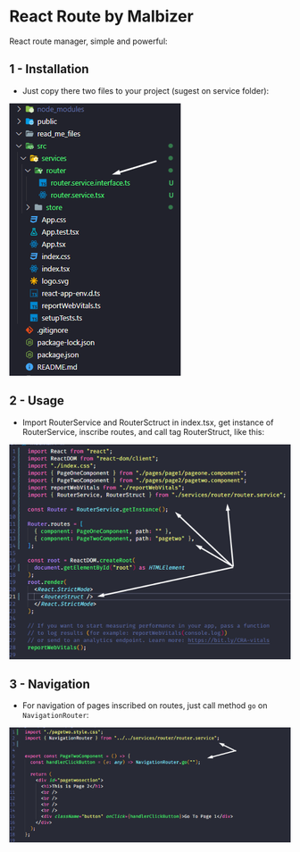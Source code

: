 
# React Route by Malbizer

React route manager, simple and powerful:

## 1 - Installation

* Just copy there two files to your project (sugest on service folder):

![Example](https://github.com/Souzanderson/reactroutemalbizer/blob/main/read_me_files/img1.png?raw=true)

## 2 - Usage

* Import RouterService and RouterSctruct in index.tsx, get instance of RouterService, inscribe routes, and call tag RouterStruct, like this:


![Example](https://github.com/Souzanderson/reactroutemalbizer/blob/main/read_me_files/img2.png?raw=true)

## 3 - Navigation

* For navigation of pages inscribed on routes, just call method ```go``` on ```NavigationRouter```:


![Example](https://github.com/Souzanderson/reactroutemalbizer/blob/main/read_me_files/img3.png?raw=true)